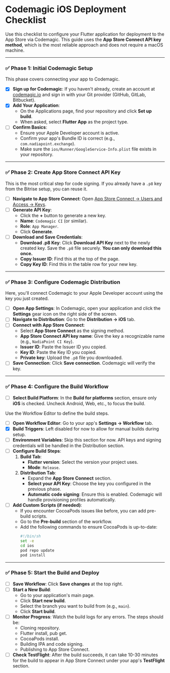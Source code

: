 # Codemagic iOS Deployment Checklist

Use this checklist to configure your Flutter application for deployment to the App Store via Codemagic. This guide uses the **App Store Connect API key method**, which is the most reliable approach and does not require a macOS machine.

---

### ✅ **Phase 1: Initial Codemagic Setup**

This phase covers connecting your app to Codemagic.

-   [x] **Sign up for Codemagic**: If you haven't already, create an account at [codemagic.io](https://codemagic.io) and sign in with your Git provider (GitHub, GitLab, Bitbucket).
-   [x] **Add Your Application**:
    -   On the Applications page, find your repository and click **Set up build**.
    -   When asked, select **Flutter App** as the project type.
-   [ ] **Confirm Basics**:
    -   Ensure your Apple Developer account is active.
    -   Confirm your app's Bundle ID is correct (e.g., `com.nadiapoint.exchange`).
    -   Make sure the `ios/Runner/GoogleService-Info.plist` file exists in your repository.

---

### ✅ **Phase 2: Create App Store Connect API Key**

This is the most critical step for code signing. If you already have a `.p8` key from the Bitrise setup, you can reuse it.

-   [ ] **Navigate to App Store Connect**: Open [App Store Connect → Users and Access → Keys](https://appstoreconnect.apple.com/access/api).
-   [ ] **Generate API Key**:
    -   Click the **+** button to generate a new key.
    -   **Name**: `Codemagic CI` (or similar).
    -   **Role**: `App Manager`.
    -   Click **Generate**.
-   [ ] **Download and Save Credentials**:
    -   **Download .p8 Key**: Click **Download API Key** next to the newly created key. Save the `.p8` file securely. **You can only download this once.**
    -   **Copy Issuer ID**: Find this at the top of the page.
    -   **Copy Key ID**: Find this in the table row for your new key.

---

### ✅ **Phase 3: Configure Codemagic Distribution**

Here, you'll connect Codemagic to your Apple Developer account using the key you just created.

-   [ ] **Open App Settings**: In Codemagic, open your application and click the **Settings** gear icon on the right side of the screen.
-   [ ] **Navigate to Distribution**: Go to the **Distribution → iOS** tab.
-   [ ] **Connect with App Store Connect**:
    -   Select **App Store Connect** as the signing method.
    -   **App Store Connect API key name**: Give the key a recognizable name (e.g., `NadiaPoint CI Key`).
    -   **Issuer ID**: Paste the Issuer ID you copied.
    -   **Key ID**: Paste the Key ID you copied.
    -   **Private key**: Upload the `.p8` file you downloaded.
-   [ ] **Save Connection**: Click **Save connection**. Codemagic will verify the key.

---

### ✅ **Phase 4: Configure the Build Workflow**

-   [ ] **Select Build Platform**: In the **Build for platforms** section, ensure only **iOS** is checked. Uncheck Android, Web, etc., to focus the build.

Use the Workflow Editor to define the build steps.

-   [ ] **Open Workflow Editor**: Go to your app's **Settings → Workflow** tab.
-   [x] **Build Triggers**: Left disabled for now to allow for manual builds during setup.
-   [ ] **Environment Variables**: Skip this section for now. API keys and signing credentials will be handled in the Distribution section.
-   [ ] **Configure Build Steps**:
    1.  **Build Tab**:
        -   **Flutter version**: Select the version your project uses.
        -   **Mode**: `Release`.
    2.  **Distribution Tab**:
        -   Expand the **App Store Connect** section.
        -   **Select your API Key**: Choose the key you configured in the previous phase.
        -   **Automatic code signing**: Ensure this is enabled. Codemagic will handle provisioning profiles automatically.
-   [ ] **Add Custom Scripts (if needed)**:
    -   If you encounter CocoaPods issues like before, you can add pre-build scripts.
    -   Go to the **Pre-build** section of the workflow.
    -   Add the following commands to ensure CocoaPods is up-to-date:
        ```bash
        #!/bin/sh
        set -e
        cd ios
        pod repo update
        pod install
        ```

---

### ✅ **Phase 5: Start the Build and Deploy**

-   [ ] **Save Workflow**: Click **Save changes** at the top right.
-   [ ] **Start a New Build**:
    -   Go to your application's main page.
    -   Click **Start new build**.
    -   Select the branch you want to build from (e.g., `main`).
    -   Click **Start build**.
-   [ ] **Monitor Progress**: Watch the build logs for any errors. The steps should be:
    -   Cloning repository.
    -   Flutter install, pub get.
    -   CocoaPods install.
    -   Building IPA and code signing.
    -   Publishing to App Store Connect.
-   [ ] **Check TestFlight**: After the build succeeds, it can take 10-30 minutes for the build to appear in App Store Connect under your app's **TestFlight** section.